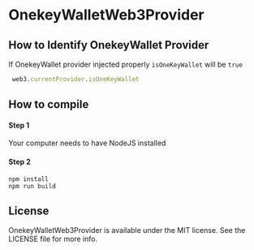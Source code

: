 # OnekeyWalletWeb3Provider

## How to Identify OnekeyWallet Provider

If OnekeyWallet provider injected properly `isOneKeyWallet` will be `true`

```javascript
 web3.currentProvider.isOneKeyWallet
```

## How to compile
#### Step 1

Your computer needs to have NodeJS installed


#### Step 2

```
npm install
npm run build
```


## License

OnekeyWalletWeb3Provider is available under the MIT license. See the LICENSE file for more info.
